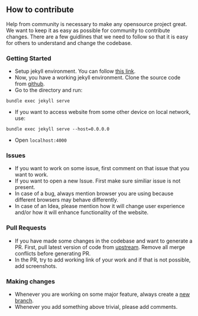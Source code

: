 ## How to contribute

Help from community is necessary to make any opensource project great. We want to keep it as easy as possible for community to contribute changes. There are a few guidlines that we need to follow so that it is easy for others to understand and change the codebase.

### Getting Started
* Setup jekyll environment. You can follow [this link](https://jekyllrb.com/docs/). 
* Now, you have a working jekyll environment. Clone the source code from [github](https://github.com/OpenPrinting/openprinting.github.io).
* Go to the directory and run:
```
bundle exec jekyll serve
```
* If you want to access website from some other device on local network, use:
```
bundle exec jekyll serve --host=0.0.0.0
```
* Open ``` localhost:4000 ```

### Issues
* If you want to work on some issue, first comment on that issue that you want to work.
* If you want to open a new Issue. First make sure similiar issue is not present.
* In case of a bug, always mention browser you are using because different browsers may behave differently.
* In case of an Idea, please mention how it will change user experience and/or how it will enhance functionality of the website.

### Pull Requests
* If you have made some changes in the codebase and want to generate a PR. First, pull latest version of code from [upstream](https://github.com/Esri/developer-support/wiki/Setting-the-upstream-for-a-fork). Remove all merge conflicts before generating PR.
* In the PR, try to add working link of your work and if that is not possible, add screenshots.

### Making changes
* Whenever you are working on some major feature, always create a [new branch](https://git-scm.com/book/en/v2/Git-Branching-Basic-Branching-and-Merging). 
* Whenever you add something above trivial, please add comments.